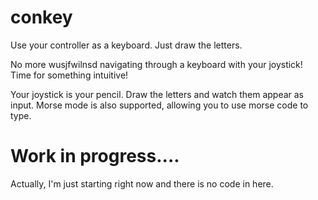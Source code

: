 # conkey
Use your controller as a keyboard. Just draw the letters.

No more wusjfwilnsd navigating through a keyboard with your joystick! Time for something intuitive!

Your joystick is your pencil. Draw the letters and watch them appear as input. Morse mode is also supported, allowing you to use morse code to type.

# Work in progress....

Actually, I'm just starting right now and there is no code in here.
